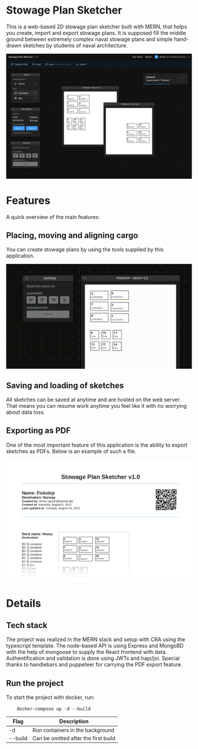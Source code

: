 # Stowage Plan Sketcher

This is a web-based 2D stowage plan sketcher built with MERN, that helps you create, import and export stowage plans. It is supposed fill the middle ground between extremely complex naval stowage plans and simple hand-drawn sketches by students of naval architecture.

![main application](/docs/images/application.png)

# Features
A quick overview of the main features:

## Placing, moving and aligning cargo
You can create stowage plans by using the tools supplied by this application.

![placing, moving, aligning of cargo](/docs/gif/create-and-align.gif)

## Saving and loading of sketches
All sketches can be saved at anytime and are hosted on the web server. That means you can resume work anytime you feel like it with no worrying about data loss.

## Exporting as PDF
One of the most important feature of this application is the ability to export sketches as PDFs. Below is an example of such a file.

![pdf excerpt](/docs/images/pdf-excerpt.png)

# Details
## Tech stack

The project was realized in the MERN stack and setup with CRA using the typescript template. The node-based API is using Express and MongoBD with the help of mongoose to supply the React frontend with data. Authentification and validation is done using JWTs and hapi/joi. Special thanks to handlebars and puppeteer for carrying the PDF export feature.

## Run the project

To start the project with docker, run:

```shell
    docker-compose up -d --build
```

| Flag | Description |
| - | - |
| -d   | Run containers in the background |
| --build | Can be omitted after the first build